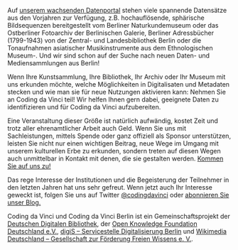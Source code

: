 Auf [unserem wachsenden Datenportal](https://codingdavinci.de/daten/) stehen viele spannende Datensätze aus den Vorjahren zur Verfügung, z.B. hochauflösende, sphärische Bildsequenzen bereitgestellt vom Berliner Naturkundemuseum oder das Ostberliner Fotoarchiv der Berlinischen Galerie, Berliner Adressbücher (1799-1943) von der Zentral- und Landesbibliothek Berlin oder die Tonaufnahmen asiatischer Musikinstrumente aus dem Ethnologischen Museum-. Und wir sind schon auf der Suche nach neuen Daten- und Mediensammlungen aus Berlin! 

Wenn Ihre Kunstsammlung, Ihre Bibliothek, Ihr Archiv oder Ihr Museum mit uns erkunden möchte, welche Möglichkeiten in Digitalisaten und Metadaten stecken und wie man sie für neue Nutzungen aktivieren kann: Nehmen Sie an Coding da Vinci teil! Wir helfen Ihnen gern dabei, geeignete Daten zu identifizieren und für Coding da Vinci aufzubereiten. 

Eine Veranstaltung dieser Größe ist natürlich aufwändig, kostet Zeit und trotz aller ehrenamtlicher Arbeit auch Geld. Wenn Sie uns mit Sachleistungen, mittels Spende oder ganz offiziell als Sponsor unterstützen, leisten Sie nicht nur einen wichtigen Beitrag, neue Wege im Umgang mit unserem kulturellen Erbe zu erkunden, sondern treten auf diesen Wegen auch unmittelbar in Kontakt mit denen, die sie gestalten werden. [Kommen Sie auf uns zu!](mailto:info@codingdavinci.de) 

Das rege Interesse der Institutionen und die Begeisterung der Teilnehmer in den letzten Jahren hat uns sehr gefreut. Wenn jetzt auch Ihr Interesse geweckt ist, folgen Sie uns auf Twitter [@codingdavinci](https://twitter.com/codingdavinci) oder [abonnieren Sie unser Blog.](https://codingdavinci.de/atom.xml) 

Coding da Vinci und Coding da Vinci Berlin ist ein Gemeinschaftsprojekt der [Deutschen Digitalen Bibliothek](https://www.deutsche-digitale-bibliothek.de/), der [Open Knowledge Foundation Deutschland e.V.](https://okfn.de/), [digiS – Servicestelle Digitalisierung Berlin](http://www.servicestelle-digitalisierung.de/) und [Wikimedia Deutschland – Gesellschaft zur Förderung Freien Wissens e. V.](https://wikimedia.de). 

